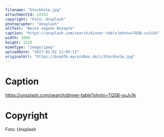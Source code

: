 ```yaml
---
filename: "Stockholm.jpg"
attachmentId: 22353
copyright: "Foto: Unsplash"
photographer: "Unsplash"
altText: "Beste vegane Rezepte"
caption: "https://unsplash.com/search/dinner-table?photo=TQSB-suJu1k"
width: 1800
height: 1125
mimeType: "image/jpeg"
uploadDate: "2017-01-02 11:05:11"
originalUrl: "https://bxq4fb.myraidbox.de/i/Stockholm.jpg"
---
```


# Caption

https://unsplash.com/search/dinner-table?photo=TQSB-suJu1k

# Copyright

Foto: Unsplash
